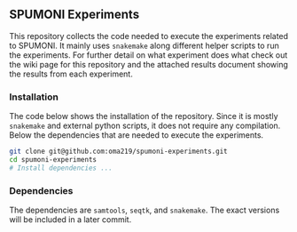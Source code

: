 ## SPUMONI Experiments

This repository collects the code needed to execute the experiments related to SPUMONI. It mainly uses `snakemake` along different helper scripts to run the experiments. For further detail on what experiment does what check out the wiki page for this repository and the attached results document showing the results from each experiment.

### Installation

The code below shows the installation of the repository. Since it is mostly `snakemake` and external python scripts, it does not require any compilation. Below the dependencies that are needed to execute the experiments.

```sh
git clone git@github.com:oma219/spumoni-experiments.git
cd spumoni-experiments
# Install dependencies ...
```

### Dependencies
The dependencies are `samtools`, `seqtk`, and `snakemake`. The exact versions will be included in a later commit.


